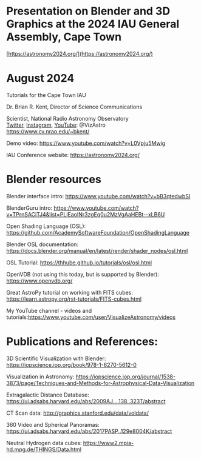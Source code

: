 # Presentation on Blender and 3D Graphics at the 2024 IAU General Assembly, Cape Town

[https://astronomy2024.org/](https://astronomy2024.org/)
# August 2024
Tutorials for the Cape Town IAU

Dr. Brian R. Kent, Director of Science Communications

Scientist, National Radio Astronomy Observatory       
[Twitter](https://www.twitter.com/vizastro/), [Instagram](https://www.instagram.com/vizastro/), [YouTube](https://www.youtube.com/user/VisualizeAstronomy):  @VizAstro     
https://www.cv.nrao.edu/~bkent/

Demo video: https://www.youtube.com/watch?v=L0Vpju5Mwig

IAU Conference website: https://astronomy2024.org/

# Blender resources

Blender interface intro: https://www.youtube.com/watch?v=bB3qtedwbSI

BlenderGuru intro: https://www.youtube.com/watch?v=TPrnSACiTJ4&list=PLjEaoINr3zgEq0u2MzVgAaHEBt--xLB6U

Open Shading Language (OSL): https://github.com/AcademySoftwareFoundation/OpenShadingLanguage

Blender OSL documentation: https://docs.blender.org/manual/en/latest/render/shader_nodes/osl.html

OSL Tutorial:  https://thhube.github.io/tutorials/osl/osl.html

OpenVDB (not using this today, but is supported by Blender): https://www.openvdb.org/
  
Great AstroPy tutorial on working with FITS cubes: https://learn.astropy.org/rst-tutorials/FITS-cubes.html
  
My YouTube channel - videos and tutorials:https://www.youtube.com/user/VisualizeAstronomy/videos

# Publications and References:
3D Scientific Visualization with Blender: https://iopscience.iop.org/book/978-1-6270-5612-0

Visualization in Astronomy: https://iopscience.iop.org/journal/1538-3873/page/Techniques-and-Methods-for-Astrophysical-Data-Visualization

Extragalactic Distance Database: https://ui.adsabs.harvard.edu/abs/2009AJ....138..323T/abstract

CT Scan data: http://graphics.stanford.edu/data/voldata/    

360 Video and Spherical Panoramas: https://ui.adsabs.harvard.edu/abs/2017PASP..129e8004K/abstract

Neutral Hydrogen data cubes: https://www2.mpia-hd.mpg.de/THINGS/Data.html
